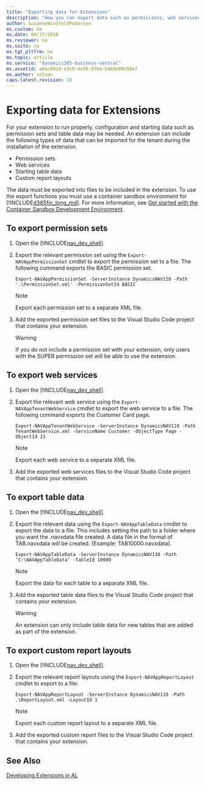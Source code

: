 ```yaml
---
title: "Exporting data for Extensions"
description: "How you can export data such as permisisons, web services, and table data for an extension."
author: SusanneWindfeldPedersen
ms.custom: na
ms.date: 04/17/2018
ms.reviewer: na
ms.suite: na
ms.tgt_pltfrm: na
ms.topic: article
ms.service: "dynamics365-business-central"
ms.assetid: a0ac492d-e3c8-4a76-87b4-b469e08c58e7
ms.author: solsen
caps.latest.revision: 18
---
```


# Exporting data for Extensions
For your extension to run properly, configuration and starting data such as permission sets and table data may be needed. An extension can include the following types of data that can be imported for the tenant during the installation of the extension.

- Permission sets
- Web services
- Starting table data
- Custom report layouts

The data must be exported into files to be included in the extension. To use the export functions you must use a container sandbox environment for [!INCLUDE[d365fin_long_md](includes/d365fin_long_md.md)]. For more information, see [Get started with the Container Sandbox Development Environment](devenv-get-started-container-sandbox.md).

## To export permission sets
1.	Open the [!INCLUDE[nav_dev_shell](includes/nav_dev_shell_md.md)].
2.	Export the relevant permission set using the `Export-NAVAppPermissionSet` cmdlet to export the permission set to a file. The following command exports the BASIC permission set.

    `Export-NAVAppPermissionSet -ServerInstance DynamicsNAV110 -Path '.\PermissionSet.xml' -PermissionSetId BASIC`

    > [!NOTE]  
    > Export each permission set to a separate XML file.

3.	Add the exported permission set files to the Visual Studio Code project that contains your extension.

    > [!WARNING]  
    > If you do not include a permission set with your extension, only users with the SUPER permission set will be able to use the extension.

## To export web services

1.	Open the [!INCLUDE[nav_dev_shell](includes/nav_dev_shell_md.md)].
2.	Export the relevant web service using the `Export-NAVAppTenantWebService` cmdlet to export the web service to a file. The following command exports the Customer Card page.

    `Export-NAVAppTenantWebService -ServerInstance DynamicsNAV110 -Path TenantWebService.xml -ServiceName Customer -ObjectType Page -ObjectId 21`

    > [!NOTE]  
    > Export each web service to a separate XML file.

3.	Add the exported web services files to the Visual Studio Code project that contains your extension.

## To export table data 

1.	Open the [!INCLUDE[nav_dev_shell](includes/nav_dev_shell_md.md)].
2.	Export the relevant data using the `Export-NAVAppTableData` cmdlet to export the data to a file. This includes setting the path to a folder where you want the .navxdata file created. A data file in the format of TAB<TABLEID>.navxdata will be created. (Example: TAB10000.navxdata). 

    `Export-NAVAppTableData -ServerInstance DynamicsNAV110 -Path ‘C:\NAVAppTableData’ -TableId 10000`

    > [!NOTE]  
    > Export the data for each table to a separate XML file.

3.	Add the exported table data files to the Visual Studio Code project that contains your extension.

    > [!WARNING]
    > An extension can only include table data for new tables that are added as part of the extension.

## To export custom report layouts

1.	Open the [!INCLUDE[nav_dev_shell](includes/nav_dev_shell_md.md)].
2.	Export the relevant report layouts using the `Export-NAVAppReportLayout` cmdlet to export to a file:

    `Export-NAVAppReportLayout -ServerInstance DynamicsNAV110 -Path .\ReportLayout.xml -LayoutId 1`

    > [!NOTE]  
    > Export each custom report layout to a separate XML file.

3.	Add the exported custom report files to the Visual Studio Code project that contains your extension.


## See Also
[Developing Extensions in AL](devenv-dev-overview.md)  

